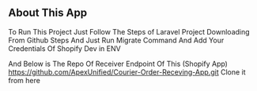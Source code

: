 ## About This App


To Run This Project Just Follow The Steps of Laravel Project Downloading From Github Steps And Just Run Migrate Command And Add Your Credentials Of Shopify Dev in ENV 


And Below is The Repo Of Receiver Endpoint Of This (Shopify App) 
https://github.com/ApexUnified/Courier-Order-Receving-App.git
Clone it from here


